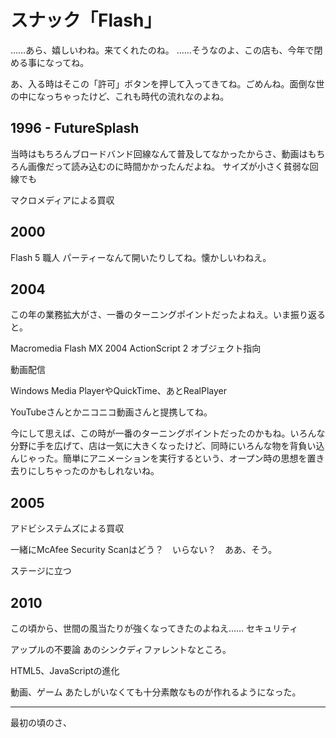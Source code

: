 # スナック「Flash」

……あら、嬉しいわね。来てくれたのね。
……そうなのよ、この店も、今年で閉める事になってね。

あ、入る時はそこの「許可」ボタンを押して入ってきてね。ごめんね。面倒な世の中になっちゃったけど、これも時代の流れなのよね。

## 1996 - FutureSplash

当時はもちろんブロードバンド回線なんて普及してなかったからさ、動画はもちろん画像だって読み込むのに時間かかったんだよね。
サイズが小さく貧弱な回線でも

マクロメディアによる買収

## 2000

Flash 5
職人
パーティーなんて開いたりしてね。懐かしいわねえ。

## 2004

この年の業務拡大がさ、一番のターニングポイントだったよねえ。いま振り返ると。

Macromedia Flash MX 2004
ActionScript 2
オブジェクト指向


動画配信


Windows Media PlayerやQuickTime、あとRealPlayer

YouTubeさんとかニコニコ動画さんと提携してね。


今にして思えば、この時が一番のターニングポイントだったのかもね。いろんな分野に手を広げて、店は一気に大きくなったけど、同時にいろんな物を背負い込んじゃった。簡単にアニメーションを実行するという、オープン時の思想を置き去りにしちゃったのかもしれないね。

## 2005

アドビシステムズによる買収

一緒にMcAfee Security Scanはどう？　いらない？　ああ、そう。

ステージに立つ


## 2010

この頃から、世間の風当たりが強くなってきたのよねえ……
セキュリティ

アップルの不要論
あのシンクディファレントなところ。

HTML5、JavaScriptの進化

動画、ゲーム
あたしがいなくても十分素敵なものが作れるようになった。

----

最初の頃のさ、

<!--stackedit_data:
eyJoaXN0b3J5IjpbNzM4Mzc1NjU4LDI2MjA4ODAxNywtMTE1ND
IwNDU5MSw2NjMyMzQzNzYsMTgxMjU0ODcxNCwtMTE5NTY0MDU0
OSwxOTg3NjYxNzIyLC0xMzY0MjA5MTc1LC0xOTc4MDU0MjIsMT
I3NzI1OTI4NV19
-->